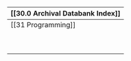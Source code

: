 
| [[30.0 Archival Databank Index]] |
| -------------------------------- |
| [[31 Programming]]               |
|                                  |
|                                  |
|                                  |
|                                  |
|                                  |
|                                  |
|                                  |
|                                  |
|                                  |
